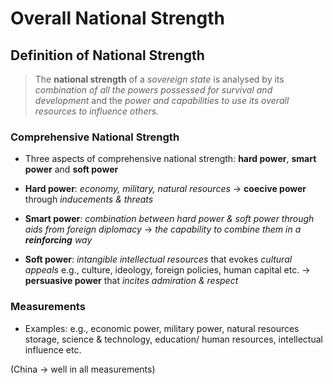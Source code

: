 # Overall National Strength

## Definition of National Strength

> The **national strength** of a *sovereign state* is analysed by its *combination of all the powers possessed for survival and development* and the *power and capabilities to use its overall resources to influence others.*

### Comprehensive National Strength

- Three aspects of comprehensive national strength: **hard power**, **smart power** and **soft power**

- **Hard power**: *economy, military, natural resources* -> **coecive power** through *inducements & threats*

- **Smart power**: *combination between hard power & soft power through aids from foreign diplomacy* -> *the capability to combine them in a **reinforcing** way*

- **Soft power**: *intangible intellectual resources* that evokes *cultural appeals* e.g., culture, ideology, foreign policies, human capital etc. -> **persuasive power** that *incites admiration & respect*

### Measurements

- Examples: e.g., economic power, military power, natural resources storage, science & technology, education/ human resources, intellectual influence etc.

(China -> well in all measurements)
